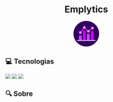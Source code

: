 <div align="center">
  <h1>Emplytics</h1>
  
  <a href="https://emplytics.vercel.app/">
    <img src="img/EmpLytics.png" alt="Logo" width="80" height="80">
  </a>
</div>

<h2>💻 Tecnologias</h2>
<div>
  <img src="https://img.shields.io/badge/HTML-FFAA00?style=for-the-badge&logo=html5&logoColor=white">
  <img src="https://img.shields.io/badge/CSS-008BFF?&style=for-the-badge&logo=css3&logoColor=white">
  <img src="https://img.shields.io/badge/JavaScript-F7DF1E??&style=for-the-badge&logo=javascript&logoColor=black">
</div>

<h2>🔍 Sobre</h2>
